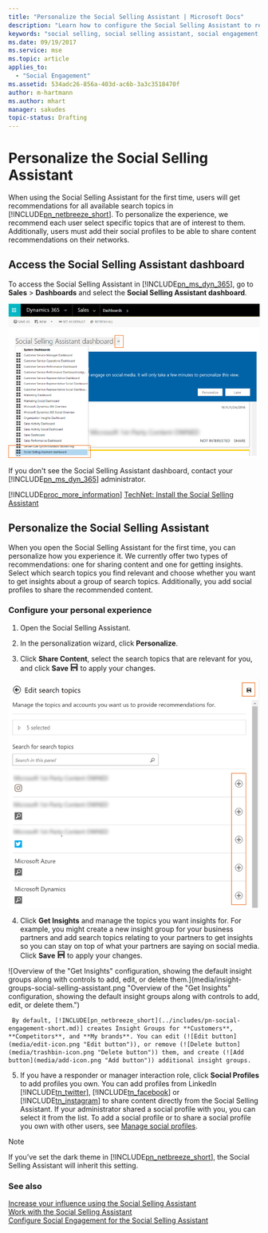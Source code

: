 ```yaml
---
title: "Personalize the Social Selling Assistant | Microsoft Docs"
description: "Learn how to configure the Social Selling Assistant to receive personalized recommendations."
keywords: "social selling, social selling assistant, social engagement, personalization, social sales"
ms.date: 09/19/2017
ms.service: mse
ms.topic: article
applies_to:
  - "Social Engagement"
ms.assetid: 534adc26-856a-403d-ac6b-3a3c3518470f
author: m-hartmann
ms.author: mhart
manager: sakudes
topic-status: Drafting
---
```


# Personalize the Social Selling Assistant
When using the Social Selling Assistant for the first time, users will get recommendations for all available search topics in [!INCLUDE[pn_netbreeze_short](../includes/pn-social-engagement-short.md)]. To personalize the experience, we recommend each user select specific topics that are of interest to them. Additionally, users must add their social profiles to be able to share content recommendations on their networks.  
  
## Access the Social Selling Assistant dashboard  
 To access the Social Selling Assistant in [!INCLUDE[pn_ms_dyn_365](../includes/pn-ms-dyn-365.md)], go to **Sales** > **Dashboards** and select the **Social Selling Assistant dashboard**.  
  
 ![Screenshot of Dynamics 365 for Sales with the Social Selling Assistant dashboard selected.](media/dashboard-social-selling-assistant.png "Screenshot of Dynamics 365 for Sales with the Social Selling Assistant dashboard selected.")  
  
 If you don't see the Social Selling Assistant dashboard, contact your [!INCLUDE[pn_ms_dyn_365](../includes/pn-ms-dyn-365.md)] administrator.  
  
 [!INCLUDE[proc_more_information](../includes/proc-more-information.md)] [TechNet: Install the Social Selling Assistant](https://technet.microsoft.com/library/mt793319\(CRM.8\).aspx)  
  
## Personalize the Social Selling Assistant  
 When you open the Social Selling Assistant for the first time, you can personalize how you experience it. We currently offer two types of recommendations: one for sharing content and one for getting insights. Select which search topics you find relevant and choose whether you want to get insights about a group of search topics. Additionally, you add social profiles to share the recommended content.  
  
### Configure your personal experience  
  
1.  Open the Social Selling Assistant.  
  
2.  In the personalization wizard, click **Personalize**.  
  
3.  Click **Share Content**, select the search topics that are relevant for you, and click **Save** ![Save button](media/save-icon.png "Save button") to apply your changes.  
  
 ![Screenshot of five selected search topics for the Social Selling Assistant personalization settings.](media/select-search-topics-social-selling-assistant.png "Screenshot of five selected search topics for the Social Selling Assistant personalization settings.")  
  
4.  Click **Get Insights** and manage the topics you want insights for. For example, you might create a new insight group for your business partners and add search topics relating to your partners to get insights so you can stay on top of what your partners are saying on social media. Click **Save** ![Save button](media/save-icon.png "Save button") to apply your changes.  
  
 ![Overview of the "Get Insights" configuration, showing the default insight groups along with controls to add, edit, or delete them.](media/insight-groups-social-selling-assistant.png "Overview of the "Get Insights" configuration, showing the default insight groups along with controls to add, edit, or delete them.")  
  
     By default, [!INCLUDE[pn_netbreeze_short](../includes/pn-social-engagement-short.md)] creates Insight Groups for **Customers**, **Competitors**, and **My brands**. You can edit (![Edit button](media/edit-icon.png "Edit button")), or remove (![Delete button](media/trashbin-icon.png "Delete button")) them, and create (![Add button](media/add-icon.png "Add button")) additional insight groups.  
  
5.  If you have a responder or manager interaction role, click **Social Profiles** to add profiles you own. You can add profiles from LinkedIn [!INCLUDE[tn_twitter](../includes/tn-twitter.md)], [!INCLUDE[tn_facebook](../includes/tn-facebook.md)] or [!INCLUDE[tn_instagram](../includes/tn-instagram.md)] to share content directly from the Social Selling Assistant. If your administrator shared a social profile with you, you can select it from the list. To add a social profile or to share a social profile you own with other users, see [Manage social profiles](manage-social-profiles.md).  
  
> [!NOTE]
>  If you’ve set the dark theme in [!INCLUDE[pn_netbreeze_short](../includes/pn-social-engagement-short.md)], the Social Selling Assistant will inherit this setting.  
  
### See also  
 [Increase your influence using the Social Selling Assistant](social-selling-assistant-overview.md)   
 [Work with the Social Selling Assistant](work-with-social-selling-assistant.md)   
 [Configure Social Engagement for the Social Selling Assistant](configure-social-selling-assistant.md)
